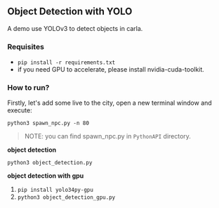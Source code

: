 ## Object Detection with YOLO

A demo use YOLOv3 to detect objects in carla.

### Requisites

+ `pip install -r requirements.txt`
+ if you need GPU to accelerate, please install nvidia-cuda-toolkit.

### How to run?

Firstly, let's add some live to the city, open a new terminal window and execute:

`python3 spawn_npc.py -n 80`

> NOTE: you can find spawn_npc.py in `PythonAPI` directory.

**object detection**

`python3 object_detection.py` 

**object detection with gpu**

1. `pip install yolo34py-gpu`
2. `python3 object_detection_gpu.py`
